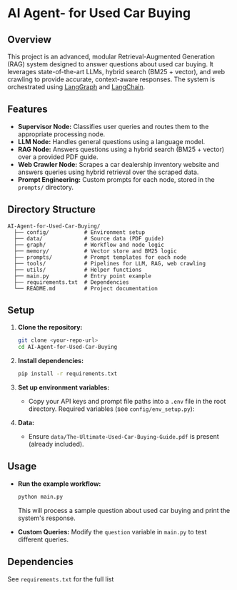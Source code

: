 # AI Agent- for Used Car Buying

## Overview

This project is an advanced, modular Retrieval-Augmented Generation (RAG) system designed to answer questions about used car buying. It leverages state-of-the-art LLMs, hybrid search (BM25 + vector), and web crawling to provide accurate, context-aware responses. The system is orchestrated using [LangGraph](https://github.com/langchain-ai/langgraph) and [LangChain](https://github.com/langchain-ai/langchain).

## Features

- **Supervisor Node:** Classifies user queries and routes them to the appropriate processing node.
- **LLM Node:** Handles general questions using a language model.
- **RAG Node:** Answers questions using a hybrid search (BM25 + vector) over a provided PDF guide.
- **Web Crawler Node:** Scrapes a car dealership inventory website and answers queries using hybrid retrieval over the scraped data.
- **Prompt Engineering:** Custom prompts for each node, stored in the `prompts/` directory.


## Directory Structure

```
AI-Agent-for-Used-Car-Buying/
  ├── config/           # Environment setup
  ├── data/             # Source data (PDF guide)
  ├── graph/            # Workflow and node logic
  ├── memory/           # Vector store and BM25 logic
  ├── prompts/          # Prompt templates for each node
  ├── tools/            # Pipelines for LLM, RAG, web crawling
  ├── utils/            # Helper functions
  ├── main.py           # Entry point example
  ├── requirements.txt  # Dependencies
  └── README.md         # Project documentation
```

## Setup

1. **Clone the repository:**
   ```bash
   git clone <your-repo-url>
   cd AI-Agent-for-Used-Car-Buying
   ```

2. **Install dependencies:**
   ```bash
   pip install -r requirements.txt
   ```

3. **Set up environment variables:**
   - Copy your API keys and prompt file paths into a `.env` file in the root directory. Required variables (see `config/env_setup.py`):


4. **Data:**
   - Ensure `data/The-Ultimate-Used-Car-Buying-Guide.pdf` is present (already included).

## Usage

- **Run the example workflow:**
  ```bash
  python main.py
  ```
  This will process a sample question about used car buying and print the system's response.

- **Custom Queries:**
  Modify the `question` variable in `main.py` to test different queries.

## Dependencies

See `requirements.txt` for the full list


